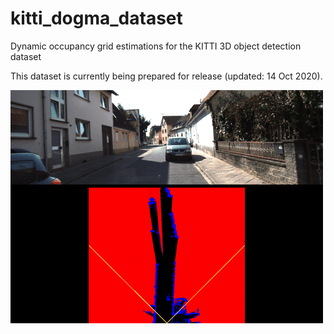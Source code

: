# kitti_dogma_dataset
Dynamic occupancy grid estimations for the KITTI 3D object detection dataset

This dataset is currently being prepared for release (updated: 14 Oct 2020).

<img src="/multimedia/state_grids.gif" width="500"/>
